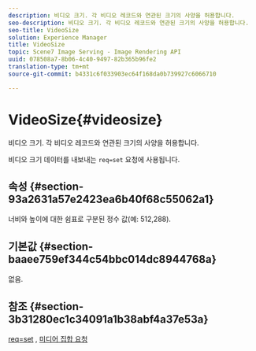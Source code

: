 ```yaml
---
description: 비디오 크기. 각 비디오 레코드와 연관된 크기의 사양을 허용합니다.
seo-description: 비디오 크기. 각 비디오 레코드와 연관된 크기의 사양을 허용합니다.
seo-title: VideoSize
solution: Experience Manager
title: VideoSize
topic: Scene7 Image Serving - Image Rendering API
uuid: 078508a7-8b06-4c40-9497-82b365b96fe2
translation-type: tm+mt
source-git-commit: b4331c6f033903ec64f168da0b739927c6066710

---
```



# VideoSize{#videosize}

비디오 크기. 각 비디오 레코드와 연관된 크기의 사양을 허용합니다.

비디오 크기 데이터를 내보내는 `req=set` 요청에 사용됩니다.

## 속성 {#section-93a2631a57e2423ea6b40f68c55062a1}

너비와 높이에 대한 쉼표로 구분된 정수 값(예: 512,288).

## 기본값 {#section-baaee759ef344c54bbc014dc8944768a}

없음.

## 참조 {#section-3b31280ec1c34091a1b38abf4a37e53a}

[req=set](/help/aem-is-ir-api/is-api/http-ref/image-serving-api-ref/c-http-protocol-reference/c-command-reference/r-req/r-set.md) , [미디어 집합 요청](/help/aem-is-ir-api/is-api/http-ref/image-serving-api-ref/c-http-protocol-reference/c-syntax-and-features/r-media-set-requests.md)
